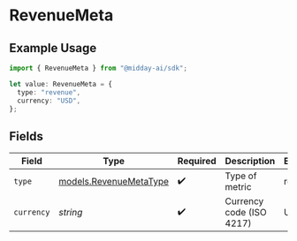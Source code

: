 # RevenueMeta

## Example Usage

```typescript
import { RevenueMeta } from "@midday-ai/sdk";

let value: RevenueMeta = {
  type: "revenue",
  currency: "USD",
};
```

## Fields

| Field                                                  | Type                                                   | Required                                               | Description                                            | Example                                                |
| ------------------------------------------------------ | ------------------------------------------------------ | ------------------------------------------------------ | ------------------------------------------------------ | ------------------------------------------------------ |
| `type`                                                 | [models.RevenueMetaType](../models/revenuemetatype.md) | :heavy_check_mark:                                     | Type of metric                                         | revenue                                                |
| `currency`                                             | *string*                                               | :heavy_check_mark:                                     | Currency code (ISO 4217)                               | USD                                                    |